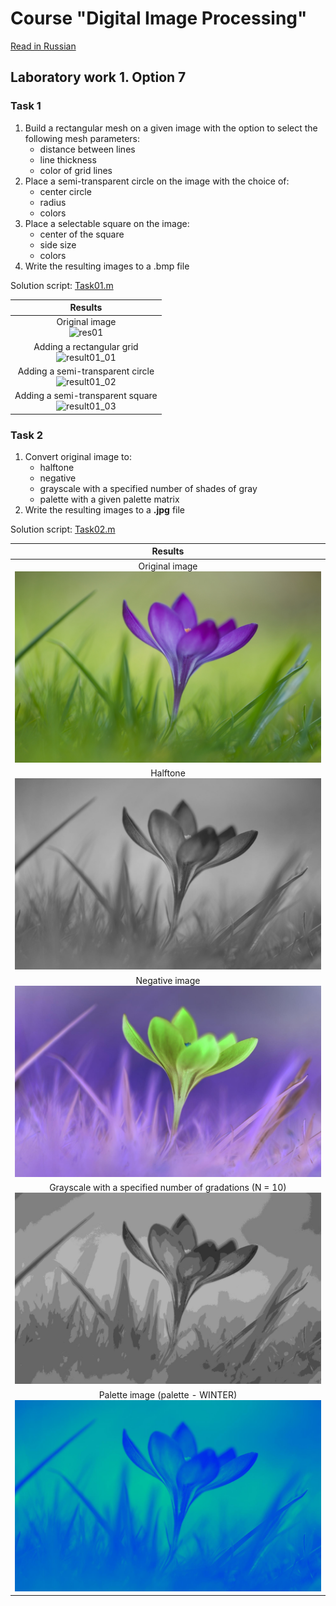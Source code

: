 # Course "Digital Image Processing"
[Read in Russian](README-ru.md)

## Laboratory work 1. Option 7

### Task 1
1. Build a rectangular mesh on a given image with the option to select the following mesh parameters:
    - distance between lines
    - line thickness
    - color of grid lines
2. Place a semi-transparent circle on the image with the choice of:
    - center circle
    - radius
    - colors
3. Place a selectable square on the image:
    - center of the square
    - side size
    - colors
4. Write the resulting images to a .bmp file

Solution script: [Task01.m][Task01]

|Results|
|:---:|
|Original image <br> ![res01]|
|Adding a rectangular grid <br> ![result01_01]|
|Adding a semi-transparent circle <br> ![result01_02]|
|Adding a semi-transparent square <br> ![result01_03]|

### Task 2
1. Convert original image to:
    - halftone
    - negative
    - grayscale with a specified number of shades of gray
    - palette with a given palette matrix
2. Write the resulting images to a **.jpg** file

Solution script: [Task02.m][Task02]

|Results|
|:---:|
|Original image <br> ![res02]|
|Halftone <br> ![result02_01]|
|Negative image <br> ![result02_02]|
|Grayscale with a specified number of gradations (N = 10) <br> ![result02_03]|
|Palette image (palette - WINTER) <br> ![result02_04]|

[Task01]: Task01.m
[Task02]: Task02.m
[res01]: resources/Pic_22_1.bmp
[res02]: resources/Pic_22_2.jpg
[result01_01]: results/lab01_opt07_task01_01.bmp
[result01_02]: results/lab01_opt07_task01_02.bmp
[result01_03]: results/lab01_opt07_task01_03.bmp
[result02_01]: results/lab01_opt07_task02_01.jpg
[result02_02]: results/lab01_opt07_task02_02.jpg
[result02_03]: results/lab01_opt07_task02_03.jpg
[result02_04]: results/lab01_opt07_task02_04.jpg